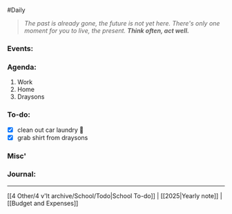 #Daily
>*The past is already gone, the future is not yet here. There's only one moment for you to live, the present.*
>***Think often, act well.***
### Events:

### Agenda:
1. Work
2. Home
3. Draysons
### To-do:
- [x] clean out car laundry 🧺 
- [x] grab shirt from draysons
### Misc'

### Journal:

---
[[4 Other/4 v'lt archive/School/Todo|School To-do]] | [[2025|Yearly note]] | [[Budget and Expenses]]